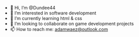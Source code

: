 - 👋 Hi, I’m @Dundee44
- 👀 I’m interested in software development
- 🌱 I’m currently learning html & css
- 💞️ I’m looking to collaborate on game development projects
- 📫 How to reach me: adamwaez@outlook.com

<!---
Dundee44/Dundee44 is a ✨ special ✨ repository because its `README.md` (this file) appears on your GitHub profile.
You can click the Preview link to take a look at your changes.
--->
